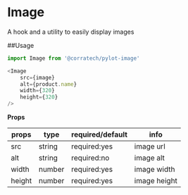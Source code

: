 # Image

A hook and a utility to easily display images

##Usage

```js
import Image from '@corratech/pylot-image'

<Image
    src={image}
    alt={product.name}
    width={320}
    height={320}
/>

```

**Props**

| props          | type           | required/default                          | info                                                       |
| -------------- | -------------- | ----------------------------------------- | ---------------------------------------------------------- |
| src            | string         | required:yes                              | image url                                                  |
| alt            | string         | required:no                               | image alt                                                  |
| width          | number         | required:yes                              | image width                                                |
| height         | number         | required:yes                              | image height                                               |

